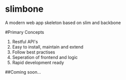 slimbone
========

A modern web app skeleton based on slim and backbone

#Primary Concepts
1. Restful API's
2. Easy to install, maintain and extend
3. Follow best practises
4. Seperation of frontend and logic
5. Rapid development ready

##Coming soon...
